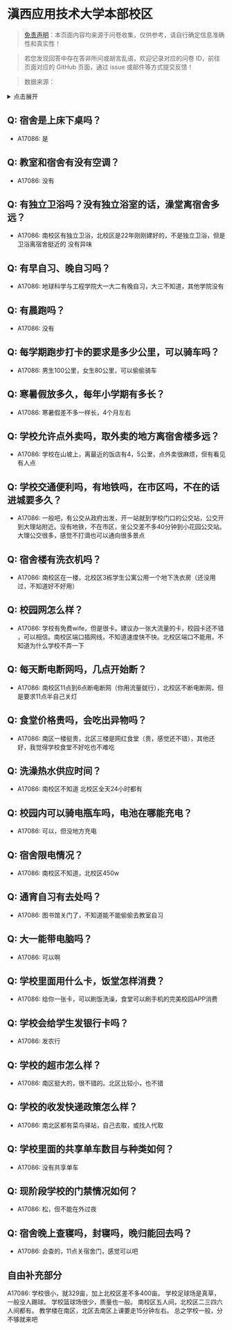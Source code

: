 # 滇西应用技术大学本部校区

> [免责声明](https://colleges.chat/#_3)：本页面内容均来源于问卷收集，仅供参考，请自行确定信息准确性和真实性！

> 若您发现回答中存在答非所问或胡言乱语，欢迎记录对应的问卷 ID，前往页面对应的 GitHub 页面，通过 issue 或邮件等方式提交反馈！

> 数据来源：

<details><summary>点击展开</summary>
<ul>
<li>A17086: 3393588263@qq.com (2023 年 04 月)</li>
</ul>
</details>

## Q: 宿舍是上床下桌吗？

- A17086: 是

## Q: 教室和宿舍有没有空调？

- A17086: 没有

## Q: 有独立卫浴吗？没有独立浴室的话，澡堂离宿舍多远？

- A17086: 南校区有独立卫浴，北校区是22年刚刚建好的，不是独立卫浴，但是卫浴离宿舍挺近的 没有异味

## Q: 有早自习、晚自习吗？

- A17086: 地球科学与工程学院大一大二有晚自习，大三不知道，其他学院没有

## Q: 有晨跑吗？

- A17086: 没有

## Q: 每学期跑步打卡的要求是多少公里，可以骑车吗？

- A17086: 男生100公里，女生80公里，可以偷偷骑车

## Q: 寒暑假放多久，每年小学期有多长？

- A17086: 寒暑假差不多一样长，4个月左右

## Q: 学校允许点外卖吗，取外卖的地方离宿舍楼多远？

- A17086: 学校在山坡上，离最近的饭店有4，5公里，点外卖很麻烦，但有看见有人点

## Q: 学校交通便利吗，有地铁吗，在市区吗，不在的话进城要多久？

- A17086: 一般吧，有公交从政府出发，开一站就到学校门口的公交站，公交开到大理站附近。没有地铁，不在市区，坐公交差不多40分钟到小花园公交站。大理公交很多，感觉不打滴也可以通向很多景点

## Q: 宿舍楼有洗衣机吗？

- A17086: 南校区在一楼，北校区3栋学生公寓公用一个地下洗衣房（还没用过，不知道好不好用）

## Q: 校园网怎么样？

- A17086: 学校有免费wife，但是很卡。建议办一张大流量的卡，校园卡还不错 ，可以相信。南校区端口插网线，不知道速度快不快。北校区端口不能用，不知道为什么学校不弄一下

## Q: 每天断电断网吗，几点开始断？

- A17086: 南校区11点到6点断电断网（你用流量就行），北校区不断电断网，但是要求11点半自己关灯

## Q: 食堂价格贵吗，会吃出异物吗？

- A17086: 南区一楼挺贵，北区三楼是网红食堂（贵，感觉还不错），其他还好，我觉得学校食堂不好吃也不难吃

## Q: 洗澡热水供应时间？

- A17086: 南校区不知道 北校区全天24小时都有

## Q: 校园内可以骑电瓶车吗，电池在哪能充电？

- A17086: 可以，但没地方充电

## Q: 宿舍限电情况？

- A17086: 南校区不知道，北校区450w

## Q: 通宵自习有去处吗？

- A17086: 图书馆关门了，不知道能不能偷偷去教室自习

## Q: 大一能带电脑吗？

- A17086: 可以啊

## Q: 学校里面用什么卡，饭堂怎样消费？

- A17086: 给你一张卡，可以刷饭洗澡，食堂可以刷手机的完美校园APP消费

## Q: 学校会给学生发银行卡吗？

- A17086: 发农行

## Q: 学校的超市怎么样？

- A17086: 南区挺大的，很不错的。北区比较小，也不错

## Q: 学校的收发快递政策怎么样？

- A17086: 南北区都有菜鸟驿站，自己去取，或找人代取

## Q: 学校里面的共享单车数目与种类如何？

- A17086: 没有共享单车

## Q: 现阶段学校的门禁情况如何？

- A17086: 松，但不能在外过夜

## Q: 宿舍晚上查寝吗，封寝吗，晚归能回去吗？

- A17086: 会查的，11点关宿舍门，感觉可以吧

## 自由补充部分

A17086: 学校很小，就329亩，加上北校区差不多400亩。   学校足球场是真草，一般没人踢球。  学校篮球场很少，质量也一般。    南校区五人间，北校区二三四六人间都有。   教学楼在南区，北区去南区上课要走15分钟左右。   总之学校一般，分不够就来吧